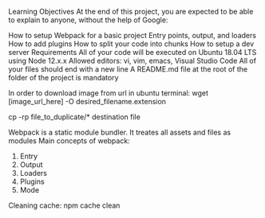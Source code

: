 Learning Objectives
At the end of this project, you are expected to be able to explain to anyone, without the help of Google:

How to setup Webpack for a basic project
Entry points, output, and loaders
How to add plugins
How to split your code into chunks
How to setup a dev server
Requirements
All of your code will be executed on Ubuntu 18.04 LTS using Node 12.x.x
Allowed editors: vi, vim, emacs, Visual Studio Code
All of your files should end with a new line
A README.md file at the root of the folder of the project is mandatory


In order to download image from url in ubuntu terminal:
wget [image_url_here] -O desired_filename.extension

cp -rp file_to_duplicate/* destination file

Webpack is a static module bundler. It treates all assets and files as modules
Main concepts of webpack:
1. Entry
2. Output
3. Loaders
4. Plugins
5. Mode

Cleaning cache:
npm cache clean